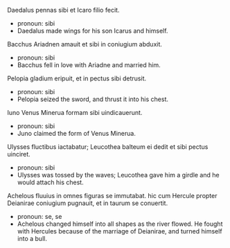 Daedalus pennas sibi et Icaro filio fecit. 
- pronoun: sibi
- Daedalus made wings for his son Icarus and himself. 

Bacchus Ariadnen amauit et sibi in coniugium abduxit.
- pronoun: sibi
- Bacchus fell in love with Ariadne and married him. 

Pelopia gladium eripuit, et in pectus sibi detrusit.
- pronoun: sibi
- Pelopia seized the sword, and thrust it into his chest. 

Iuno Venus Minerua formam sibi uindicauerunt.
- pronoun: sibi
- Juno claimed the form of Venus Minerua. 

Ulysses fluctibus iactabatur; Leucothea balteum ei dedit et sibi pectus uinciret.
- pronoun: sibi
- Ulysses was tossed by the waves; Leucothea gave him a girdle and he would attach his chest. 

Achelous fluuius in omnes figuras se immutabat. hic cum Hercule propter Deianirae coniugium pugnauit, et in taurum se conuertit.
- pronoun: se, se
- Achelous changed himself into all shapes as the river flowed. He fought with Hercules because of the marriage of Deianirae, and turned himself into a bull.   


